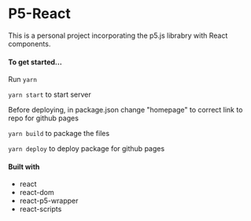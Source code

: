 # P5-React

This is a personal project incorporating the p5.js librabry with React components.

#### To get started...

Run `yarn`

`yarn start` to start server

Before deploying, in package.json change "homepage" to correct link to repo for github pages

`yarn build` to package the files

`yarn deploy` to deploy package for github pages

#### Built with

- react
- react-dom
- react-p5-wrapper
- react-scripts
